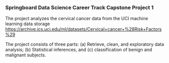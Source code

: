 ### Springboard Data Science Career Track Capstone Project 1
 
The project analyzes the cervical cancer data from the UCI machine learning data storage https://archive.ics.uci.edu/ml/datasets/Cervical+cancer+%28Risk+Factors%29

The project consists of three parts: (a) Retrieve, clean, and exploratory data analysis; (b) Statistical inferences, and (c) classification of benign and malignant subjects. 
